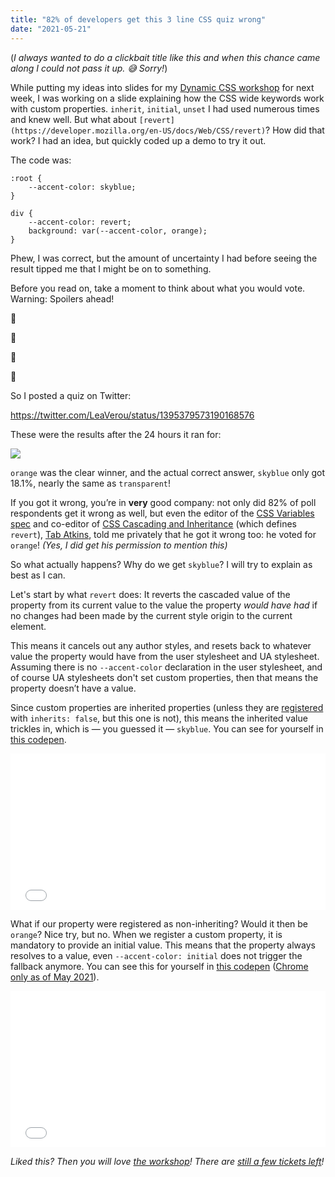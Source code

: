 ```yaml
---
title: "82% of developers get this 3 line CSS quiz wrong"
date: "2021-05-21"
---
```


(_I always wanted to do a clickbait title like this and when this chance came along I could not pass it up. 😅 Sorry!_)

While putting my ideas into slides for my [Dynamic CSS workshop](https://smashingconf.com/online-workshops/workshops/lea-verou) for next week, I was working on a slide explaining how the CSS wide keywords work with custom properties. `inherit`, `initial`, `unset` I had used numerous times and knew well. But what about `[revert](https://developer.mozilla.org/en-US/docs/Web/CSS/revert)`? How did that work? I had an idea, but quickly coded up a demo to try it out.

The code was:

```
:root {
    --accent-color: skyblue;
}

div {
    --accent-color: revert;
    background: var(--accent-color, orange);
}
```

Phew, I was correct, but the amount of uncertainty I had before seeing the result tipped me that I might be on to something.

Before you read on, take a moment to think about what you would vote. Warning: Spoilers ahead!

🤔

🤔

🤔

🤔

So I posted a quiz on Twitter:

https://twitter.com/LeaVerou/status/1395379573190168576

These were the results after the 24 hours it ran for:

![](https://lea.verou.me/wp-content/uploads/2021/05/image.png)

`orange` was the clear winner, and the actual correct answer, `skyblue` only got 18.1%, nearly the same as `transparent`!

If you got it wrong, you’re in **very** good company: not only did 82% of poll respondents get it wrong as well, but even the editor of the [CSS Variables spec](https://drafts.csswg.org/css-variables/) and co-editor of [CSS Cascading and Inheritance](https://drafts.csswg.org/css-cascade/#default) (which defines `revert`), [Tab Atkins](https://xanthir.com/), told me privately that he got it wrong too: he voted for `orange`! _(Yes, I did get his permission to mention this)_

So what actually happens? Why do we get `skyblue`? I will try to explain as best as I can.

Let's start by what `revert` does: It reverts the cascaded value of the property from its current value to the value the property _would have had_ if no changes had been made by the current style origin to the current element.

This means it cancels out any author styles, and resets back to whatever value the property would have from the user stylesheet and UA stylesheet. Assuming there is no `--accent-color` declaration in the user stylesheet, and of course UA stylesheets don't set custom properties, then that means the property doesn’t have a value.

Since custom properties are inherited properties (unless they are [registered](https://drafts.css-houdini.org/css-properties-values-api-1/#registered-custom-property) with `inherits: false`, but this one is not), this means the inherited value trickles in, which is — you guessed it — `skyblue`. You can see for yourself in [this codepen](https://codepen.io/leaverou/pen/zYZZpaY?editors=1100).

<iframe id="cp_embed_zYZZpaY" src="//codepen.io/anon/embed/zYZZpaY?height=250&amp;theme-id=1&amp;slug-hash=zYZZpaY&amp;default-tab=result" height="250" scrolling="no" frameborder="0" allowfullscreen allowpaymentrequest="" name="CodePen Embed zYZZpaY" title="CodePen Embed zYZZpaY" class="cp_embed_iframe" style="width:100%;overflow:hidden">CodePen Embed Fallback</iframe>

What if our property were registered as non-inheriting? Would it then be `orange`? Nice try, but no. When we register a custom property, it is mandatory to provide an initial value. This means that the property always resolves to a value, even `--accent-color: initial` does not trigger the fallback anymore. You can see this for yourself in [this codepen](https://codepen.io/leaverou/pen/qBrrpKZ?editors=1100) ([Chrome only as of May 2021](https://caniuse.com/mdn-css_at-rules_property)).

<iframe id="cp_embed_qBrrpKZ" src="//codepen.io/anon/embed/qBrrpKZ?height=250&amp;theme-id=1&amp;slug-hash=qBrrpKZ&amp;default-tab=result" height="250" scrolling="no" frameborder="0" allowfullscreen allowpaymentrequest="" name="CodePen Embed qBrrpKZ" title="CodePen Embed qBrrpKZ" class="cp_embed_iframe" style="width:100%;overflow:hidden">CodePen Embed Fallback</iframe>

_Liked this? Then you will love [the workshop](https://smashingconf.com/online-workshops/workshops/lea-verou)! There are [still a few tickets left](https://smashingconf.com/online-workshops/workshops/lea-verou)!_
